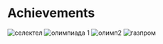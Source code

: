 # Achievements
![селектел](https://github.com/user-attachments/assets/cd5910ec-4c1f-4df5-b802-765c6a540f29)
![олимпиада 1](https://github.com/user-attachments/assets/dba8cef8-21d3-452a-ad6e-fd2e37c4d9b8)
![олимп2](https://github.com/user-attachments/assets/fe983a0b-5b53-437f-a948-52343bb24523)
![газпром](https://github.com/user-attachments/assets/b357098c-7f03-4b46-be10-1e8c34f73e96)
